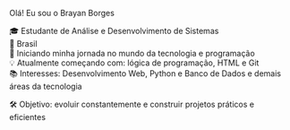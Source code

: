 Olá! Eu sou o Brayan Borges

🎓 Estudante de Análise e Desenvolvimento de Sistemas  
📍 Brasil  
🚀 Iniciando minha jornada no mundo da tecnologia e programação  
💡 Atualmente começando com: lógica de programação, HTML e Git  
📚 Interesses: Desenvolvimento Web, Python e Banco de Dados e demais áreas da tecnologia   

🛠️ Objetivo: evoluir constantemente e construir projetos práticos e eficientes
